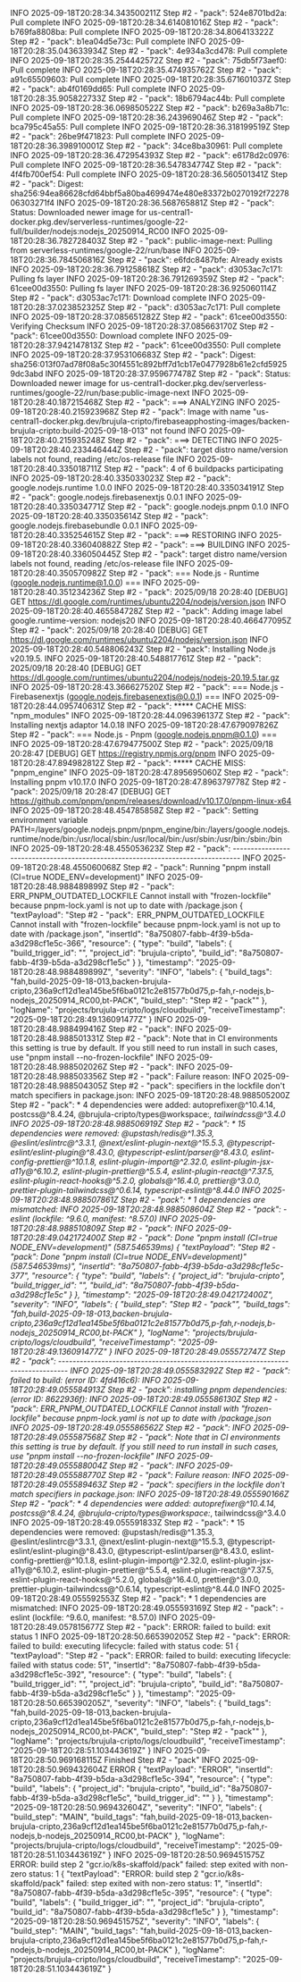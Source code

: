 INFO 2025-09-18T20:28:34.343500211Z Step #2 - "pack": 524e8701bd2a: Pull complete
INFO 2025-09-18T20:28:34.614081016Z Step #2 - "pack": b769fa8808ba: Pull complete
INFO 2025-09-18T20:28:34.806413322Z Step #2 - "pack": b1ea04d5e73c: Pull complete
INFO 2025-09-18T20:28:35.043633934Z Step #2 - "pack": 4e934a3cd478: Pull complete
INFO 2025-09-18T20:28:35.254442572Z Step #2 - "pack": 75db5f73aef0: Pull complete
INFO 2025-09-18T20:28:35.474935762Z Step #2 - "pack": a91c65509603: Pull complete
INFO 2025-09-18T20:28:35.671601037Z Step #2 - "pack": ab4f0169dd65: Pull complete
INFO 2025-09-18T20:28:35.905822733Z Step #2 - "pack": 18b6794ac44b: Pull complete
INFO 2025-09-18T20:28:36.069850522Z Step #2 - "pack": b269a3a8b71c: Pull complete
INFO 2025-09-18T20:28:36.243969046Z Step #2 - "pack": bca795c45a55: Pull complete
INFO 2025-09-18T20:28:36.318199519Z Step #2 - "pack": 26be9f471823: Pull complete
INFO 2025-09-18T20:28:36.398910001Z Step #2 - "pack": 34ce8ba30961: Pull complete
INFO 2025-09-18T20:28:36.472954393Z Step #2 - "pack": e6178d2c0976: Pull complete
INFO 2025-09-18T20:28:36.547834774Z Step #2 - "pack": 4f4fb700ef54: Pull complete
INFO 2025-09-18T20:28:36.560501341Z Step #2 - "pack": Digest: sha256:94ea86628cfd64bbf5a80ba4699474e480e83372b0270192f7227806303271f4
INFO 2025-09-18T20:28:36.568765881Z Step #2 - "pack": Status: Downloaded newer image for us-central1-docker.pkg.dev/serverless-runtimes/google-22-full/builder/nodejs:nodejs_20250914_RC00
INFO 2025-09-18T20:28:36.782728403Z Step #2 - "pack": public-image-next: Pulling from serverless-runtimes/google-22/run/base
INFO 2025-09-18T20:28:36.784506816Z Step #2 - "pack": e6fdc8487bfe: Already exists
INFO 2025-09-18T20:28:36.791258618Z Step #2 - "pack": d3053ac7c171: Pulling fs layer
INFO 2025-09-18T20:28:36.791269359Z Step #2 - "pack": 61cee00d3550: Pulling fs layer
INFO 2025-09-18T20:28:36.925060114Z Step #2 - "pack": d3053ac7c171: Download complete
INFO 2025-09-18T20:28:37.023852325Z Step #2 - "pack": d3053ac7c171: Pull complete
INFO 2025-09-18T20:28:37.085651282Z Step #2 - "pack": 61cee00d3550: Verifying Checksum
INFO 2025-09-18T20:28:37.085663170Z Step #2 - "pack": 61cee00d3550: Download complete
INFO 2025-09-18T20:28:37.942147813Z Step #2 - "pack": 61cee00d3550: Pull complete
INFO 2025-09-18T20:28:37.953106683Z Step #2 - "pack": Digest: sha256:013f07ad78f08a5c30f4551c892bff7d1cb17e0477928b61e2cfd59259dc3abd
INFO 2025-09-18T20:28:37.959677478Z Step #2 - "pack": Status: Downloaded newer image for us-central1-docker.pkg.dev/serverless-runtimes/google-22/run/base:public-image-next
INFO 2025-09-18T20:28:40.187215468Z Step #2 - "pack": ===> ANALYZING
INFO 2025-09-18T20:28:40.215923968Z Step #2 - "pack": Image with name "us-central1-docker.pkg.dev/brujula-cripto/firebaseapphosting-images/backen-brujula-cripto:build-2025-09-18-013" not found
INFO 2025-09-18T20:28:40.215935248Z Step #2 - "pack": ===> DETECTING
INFO 2025-09-18T20:28:40.233446444Z Step #2 - "pack": target distro name/version labels not found, reading /etc/os-release file
INFO 2025-09-18T20:28:40.335018711Z Step #2 - "pack": 4 of 6 buildpacks participating
INFO 2025-09-18T20:28:40.335033023Z Step #2 - "pack": google.nodejs.runtime 1.0.0
INFO 2025-09-18T20:28:40.335034191Z Step #2 - "pack": google.nodejs.firebasenextjs 0.0.1
INFO 2025-09-18T20:28:40.335034771Z Step #2 - "pack": google.nodejs.pnpm 0.1.0
INFO 2025-09-18T20:28:40.335035614Z Step #2 - "pack": google.nodejs.firebasebundle 0.0.1
INFO 2025-09-18T20:28:40.335254615Z Step #2 - "pack": ===> RESTORING
INFO 2025-09-18T20:28:40.336040882Z Step #2 - "pack": ===> BUILDING
INFO 2025-09-18T20:28:40.336050445Z Step #2 - "pack": target distro name/version labels not found, reading /etc/os-release file
INFO 2025-09-18T20:28:40.350570982Z Step #2 - "pack": === Node.js - Runtime (google.nodejs.runtime@1.0.0) ===
INFO 2025-09-18T20:28:40.351234236Z Step #2 - "pack": 2025/09/18 20:28:40 [DEBUG] GET https://dl.google.com/runtimes/ubuntu2204/nodejs/version.json
INFO 2025-09-18T20:28:40.465584728Z Step #2 - "pack": Adding image label google.runtime-version: nodejs20
INFO 2025-09-18T20:28:40.466477095Z Step #2 - "pack": 2025/09/18 20:28:40 [DEBUG] GET https://dl.google.com/runtimes/ubuntu2204/nodejs/version.json
INFO 2025-09-18T20:28:40.548806243Z Step #2 - "pack": Installing Node.js v20.19.5.
INFO 2025-09-18T20:28:40.548817761Z Step #2 - "pack": 2025/09/18 20:28:40 [DEBUG] GET https://dl.google.com/runtimes/ubuntu2204/nodejs/nodejs-20.19.5.tar.gz
INFO 2025-09-18T20:28:43.366627520Z Step #2 - "pack": === Node.js - Firebasenextjs (google.nodejs.firebasenextjs@0.0.1) ===
INFO 2025-09-18T20:28:44.095740631Z Step #2 - "pack": ***** CACHE MISS: "npm_modules"
INFO 2025-09-18T20:28:44.096396137Z Step #2 - "pack": Installing nextjs adaptor 14.0.18
INFO 2025-09-18T20:28:47.679097826Z Step #2 - "pack": === Node.js - Pnpm (google.nodejs.pnpm@0.1.0) ===
INFO 2025-09-18T20:28:47.679477500Z Step #2 - "pack": 2025/09/18 20:28:47 [DEBUG] GET https://registry.npmjs.org/pnpm
INFO 2025-09-18T20:28:47.894982812Z Step #2 - "pack": ***** CACHE MISS: "pnpm_engine"
INFO 2025-09-18T20:28:47.895695060Z Step #2 - "pack": Installing pnpm v10.17.0
INFO 2025-09-18T20:28:47.896379778Z Step #2 - "pack": 2025/09/18 20:28:47 [DEBUG] GET https://github.com/pnpm/pnpm/releases/download/v10.17.0/pnpm-linux-x64
INFO 2025-09-18T20:28:48.454785858Z Step #2 - "pack": Setting environment variable PATH=/layers/google.nodejs.pnpm/pnpm_engine/bin:/layers/google.nodejs.runtime/node/bin:/usr/local/sbin:/usr/local/bin:/usr/sbin:/usr/bin:/sbin:/bin
INFO 2025-09-18T20:28:48.455053623Z Step #2 - "pack": --------------------------------------------------------------------------------
INFO 2025-09-18T20:28:48.455060068Z Step #2 - "pack": Running "pnpm install (CI=true NODE_ENV=development)"
INFO 2025-09-18T20:28:48.988489899Z Step #2 - "pack": ERR_PNPM_OUTDATED_LOCKFILE Cannot install with "frozen-lockfile" because pnpm-lock.yaml is not up to date with <ROOT>/package.json
  {
    "textPayload": "Step #2 - \"pack\":  ERR_PNPM_OUTDATED_LOCKFILE  Cannot install with \"frozen-lockfile\" because pnpm-lock.yaml is not up to date with <ROOT>/package.json",
    "insertId": "8a750807-fabb-4f39-b5da-a3d298cf1e5c-366",
    "resource": {
      "type": "build",
      "labels": {
        "build_trigger_id": "",
        "project_id": "brujula-cripto",
        "build_id": "8a750807-fabb-4f39-b5da-a3d298cf1e5c"
      }
    },
    "timestamp": "2025-09-18T20:28:48.988489899Z",
    "severity": "INFO",
    "labels": {
      "build_tags": "fah,build-2025-09-18-013,backen-brujula-cripto,236a9cf12d1ea145be5f6ba0121c2e81577b0d75,p-fah,r-nodejs,b-nodejs_20250914_RC00,bt-PACK",
      "build_step": "Step #2 - \"pack\""
    },
    "logName": "projects/brujula-cripto/logs/cloudbuild",
    "receiveTimestamp": "2025-09-18T20:28:49.136091477Z"
  }
INFO 2025-09-18T20:28:48.988499416Z Step #2 - "pack":
INFO 2025-09-18T20:28:48.988501331Z Step #2 - "pack": Note that in CI environments this setting is true by default. If you still need to run install in such cases, use "pnpm install --no-frozen-lockfile"
INFO 2025-09-18T20:28:48.988502026Z Step #2 - "pack":
INFO 2025-09-18T20:28:48.988503356Z Step #2 - "pack": Failure reason:
INFO 2025-09-18T20:28:48.988504305Z Step #2 - "pack": specifiers in the lockfile don't match specifiers in package.json:
INFO 2025-09-18T20:28:48.988505200Z Step #2 - "pack": * 4 dependencies were added: autoprefixer@^10.4.14, postcss@^8.4.24, @brujula-cripto/types@workspace:*, tailwindcss@^3.4.0
INFO 2025-09-18T20:28:48.988506919Z Step #2 - "pack": * 15 dependencies were removed: @upstash/redis@^1.35.3, @eslint/eslintrc@^3.3.1, @next/eslint-plugin-next@^15.5.3, @typescript-eslint/eslint-plugin@^8.43.0, @typescript-eslint/parser@^8.43.0, eslint-config-prettier@^10.1.8, eslint-plugin-import@^2.32.0, eslint-plugin-jsx-a11y@^6.10.2, eslint-plugin-prettier@^5.5.4, eslint-plugin-react@^7.37.5, eslint-plugin-react-hooks@^5.2.0, globals@^16.4.0, prettier@^3.0.0, prettier-plugin-tailwindcss@^0.6.14, typescript-eslint@^8.44.0
INFO 2025-09-18T20:28:48.988507861Z Step #2 - "pack": * 1 dependencies are mismatched:
INFO 2025-09-18T20:28:48.988508604Z Step #2 - "pack": - eslint (lockfile: ^9.6.0, manifest: ^8.57.0)
INFO 2025-09-18T20:28:48.988510809Z Step #2 - "pack":
INFO 2025-09-18T20:28:49.042172400Z Step #2 - "pack": Done "pnpm install (CI=true NODE_ENV=development)" (587.546539ms)
  {
    "textPayload": "Step #2 - \"pack\": Done \"pnpm install (CI=true NODE_ENV=development)\" (587.546539ms)",
    "insertId": "8a750807-fabb-4f39-b5da-a3d298cf1e5c-377",
    "resource": {
      "type": "build",
      "labels": {
        "project_id": "brujula-cripto",
        "build_trigger_id": "",
        "build_id": "8a750807-fabb-4f39-b5da-a3d298cf1e5c"
      }
    },
    "timestamp": "2025-09-18T20:28:49.042172400Z",
    "severity": "INFO",
    "labels": {
      "build_step": "Step #2 - \"pack\"",
      "build_tags": "fah,build-2025-09-18-013,backen-brujula-cripto,236a9cf12d1ea145be5f6ba0121c2e81577b0d75,p-fah,r-nodejs,b-nodejs_20250914_RC00,bt-PACK"
    },
    "logName": "projects/brujula-cripto/logs/cloudbuild",
    "receiveTimestamp": "2025-09-18T20:28:49.136091477Z"
  }
INFO 2025-09-18T20:28:49.055572747Z Step #2 - "pack": --------------------------------------------------------------------------------
INFO 2025-09-18T20:28:49.055583292Z Step #2 - "pack": failed to build: (error ID: 4fd416c6):
INFO 2025-09-18T20:28:49.055584913Z Step #2 - "pack": installing pnpm dependencies: (error ID: 8622936f):
INFO 2025-09-18T20:28:49.055586130Z Step #2 - "pack": ERR_PNPM_OUTDATED_LOCKFILE Cannot install with "frozen-lockfile" because pnpm-lock.yaml is not up to date with <ROOT>/package.json
INFO 2025-09-18T20:28:49.055586562Z Step #2 - "pack":
INFO 2025-09-18T20:28:49.055587568Z Step #2 - "pack": Note that in CI environments this setting is true by default. If you still need to run install in such cases, use "pnpm install --no-frozen-lockfile"
INFO 2025-09-18T20:28:49.055588004Z Step #2 - "pack":
INFO 2025-09-18T20:28:49.055588770Z Step #2 - "pack": Failure reason:
INFO 2025-09-18T20:28:49.055589463Z Step #2 - "pack": specifiers in the lockfile don't match specifiers in package.json:
INFO 2025-09-18T20:28:49.055590166Z Step #2 - "pack": * 4 dependencies were added: autoprefixer@^10.4.14, postcss@^8.4.24, @brujula-cripto/types@workspace:*, tailwindcss@^3.4.0
INFO 2025-09-18T20:28:49.055591833Z Step #2 - "pack": * 15 dependencies were removed: @upstash/redis@^1.35.3, @eslint/eslintrc@^3.3.1, @next/eslint-plugin-next@^15.5.3, @typescript-eslint/eslint-plugin@^8.43.0, @typescript-eslint/parser@^8.43.0, eslint-config-prettier@^10.1.8, eslint-plugin-import@^2.32.0, eslint-plugin-jsx-a11y@^6.10.2, eslint-plugin-prettier@^5.5.4, eslint-plugin-react@^7.37.5, eslint-plugin-react-hooks@^5.2.0, globals@^16.4.0, prettier@^3.0.0, prettier-plugin-tailwindcss@^0.6.14, typescript-eslint@^8.44.0
INFO 2025-09-18T20:28:49.055592553Z Step #2 - "pack": * 1 dependencies are mismatched:
INFO 2025-09-18T20:28:49.055593169Z Step #2 - "pack": - eslint (lockfile: ^9.6.0, manifest: ^8.57.0)
INFO 2025-09-18T20:28:49.057815677Z Step #2 - "pack": ERROR: failed to build: exit status 1
INFO 2025-09-18T20:28:50.665390205Z Step #2 - "pack": ERROR: failed to build: executing lifecycle: failed with status code: 51
  {
    "textPayload": "Step #2 - \"pack\": ERROR: failed to build: executing lifecycle: failed with status code: 51",
    "insertId": "8a750807-fabb-4f39-b5da-a3d298cf1e5c-392",
    "resource": {
      "type": "build",
      "labels": {
        "build_trigger_id": "",
        "project_id": "brujula-cripto",
        "build_id": "8a750807-fabb-4f39-b5da-a3d298cf1e5c"
      }
    },
    "timestamp": "2025-09-18T20:28:50.665390205Z",
    "severity": "INFO",
    "labels": {
      "build_tags": "fah,build-2025-09-18-013,backen-brujula-cripto,236a9cf12d1ea145be5f6ba0121c2e81577b0d75,p-fah,r-nodejs,b-nodejs_20250914_RC00,bt-PACK",
      "build_step": "Step #2 - \"pack\""
    },
    "logName": "projects/brujula-cripto/logs/cloudbuild",
    "receiveTimestamp": "2025-09-18T20:28:51.103443619Z"
  }
INFO 2025-09-18T20:28:50.969168115Z Finished Step #2 - "pack"
INFO 2025-09-18T20:28:50.969432604Z ERROR
  {
    "textPayload": "ERROR",
    "insertId": "8a750807-fabb-4f39-b5da-a3d298cf1e5c-394",
    "resource": {
      "type": "build",
      "labels": {
        "project_id": "brujula-cripto",
        "build_id": "8a750807-fabb-4f39-b5da-a3d298cf1e5c",
        "build_trigger_id": ""
      }
    },
    "timestamp": "2025-09-18T20:28:50.969432604Z",
    "severity": "INFO",
    "labels": {
      "build_step": "MAIN",
      "build_tags": "fah,build-2025-09-18-013,backen-brujula-cripto,236a9cf12d1ea145be5f6ba0121c2e81577b0d75,p-fah,r-nodejs,b-nodejs_20250914_RC00,bt-PACK"
    },
    "logName": "projects/brujula-cripto/logs/cloudbuild",
    "receiveTimestamp": "2025-09-18T20:28:51.103443619Z"
  }
INFO 2025-09-18T20:28:50.969451575Z ERROR: build step 2 "gcr.io/k8s-skaffold/pack" failed: step exited with non-zero status: 1
  {
    "textPayload": "ERROR: build step 2 \"gcr.io/k8s-skaffold/pack\" failed: step exited with non-zero status: 1",
    "insertId": "8a750807-fabb-4f39-b5da-a3d298cf1e5c-395",
    "resource": {
      "type": "build",
      "labels": {
        "build_trigger_id": "",
        "project_id": "brujula-cripto",
        "build_id": "8a750807-fabb-4f39-b5da-a3d298cf1e5c"
      }
    },
    "timestamp": "2025-09-18T20:28:50.969451575Z",
    "severity": "INFO",
    "labels": {
      "build_step": "MAIN",
      "build_tags": "fah,build-2025-09-18-013,backen-brujula-cripto,236a9cf12d1ea145be5f6ba0121c2e81577b0d75,p-fah,r-nodejs,b-nodejs_20250914_RC00,bt-PACK"
    },
    "logName": "projects/brujula-cripto/logs/cloudbuild",
    "receiveTimestamp": "2025-09-18T20:28:51.103443619Z"
  }
